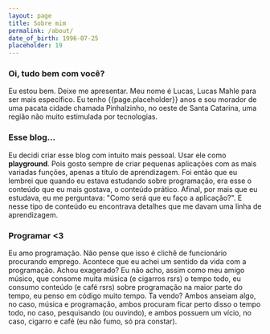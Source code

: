 ```yaml
---
layout: page
title: Sobre mim
permalink: /about/
date_of_birth: 1996-07-25
placeholder: 19
---
```


### Oi, tudo bem com você?

Eu estou bem. Deixe me apresentar. Meu nome é Lucas, Lucas Mahle para ser mais específico. Eu tenho <span id="age" data-birth="{{page.date_of_birth}}">{{page.placeholder}}</span> anos e sou morador de uma pacata cidade chamada Pinhalzinho, no oeste de Santa Catarina, uma região não muito estimulada por tecnologias.

### Esse blog...

Eu decidi criar esse blog com intuito mais pessoal. Usar ele como __playground__. Pois gosto sempre de criar pequenas aplicações com as mais variadas funções, apenas a título de aprendizagem. Foi então que eu lembrei que quando eu estava estudando sobre programação, era esse o conteúdo que eu mais gostava, o conteúdo prático. Afinal, por mais que eu estudava, eu me perguntava: "Como será que eu faço a aplicação?". E nesse tipo de conteúdo eu encontrava detalhes que me davam uma linha de aprendizagem.

### Programar <3

Eu amo programação. Não pense que isso é clichê de funcionário procurando emprego. Acontece que eu achei um sentido da vida com a programação. Achou exagerado? Eu não acho, assim como meu amigo músico, que consome muita música (e cigarros rsrs) o tempo todo, eu consumo conteúdo (e café rsrs) sobre programação na maior parte do tempo, eu penso em código muito tempo. Ta vendo? Ambos anseiam algo, no caso, música e programação, ambos procuram ficar perto disso o tempo todo, no caso, pesquisando (ou ouvindo), e ambos possuem um vício, no caso, cigarro e café (eu não fumo, só pra constar).